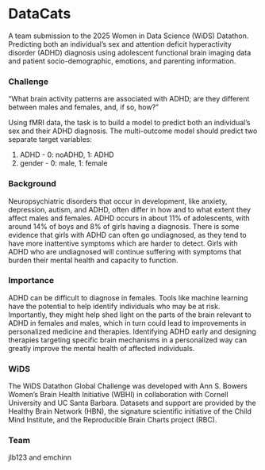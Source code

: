 # DataCats
A team submission to the 2025 Women in Data Science (WiDS) Datathon. Predicting both an individual’s sex and attention deficit hyperactivity disorder (ADHD) diagnosis using adolescent functional brain imaging data and patient socio-demographic, emotions, and parenting information.

### Challenge
“What brain activity patterns are associated with ADHD; are they different between males and females, and, if so, how?”

Using fMRI data, the task is to build a model to predict both an individual’s sex and their ADHD diagnosis.
The multi-outcome model should predict two separate target variables: 
1) ADHD - 0: noADHD, 1: ADHD 
2) gender - 0: male, 1: female

### Background
Neuropsychiatric disorders that occur in development, like anxiety, depression, autism, and ADHD, often differ in how and to what extent they affect males and females. ADHD occurs in about 11% of adolescents, with around 14% of boys and 8% of girls having a diagnosis. There is some evidence that girls with ADHD can often go undiagnosed, as they tend to have more inattentive symptoms which are harder to detect. Girls with ADHD who are undiagnosed will continue suffering with symptoms that burden their mental health and capacity to function.

### Importance
ADHD can be difficult to diagnose in females. Tools like machine learning have the potential to help identify individuals who may be at risk. Importantly, they might help shed light on the parts of the brain relevant to ADHD in females and males, which in turn could lead to improvements in personalized medicine and therapies. Identifying ADHD early and designing therapies targeting specific brain mechanisms in a personalized way can greatly improve the mental health of affected individuals.

### WiDS
The WiDS Datathon Global Challenge was developed with Ann S. Bowers Women’s Brain Health Initiative (WBHI) in collaboration with Cornell University and UC Santa Barbara. Datasets and support are provided by the Healthy Brain Network (HBN), the signature scientific initiative of the Child Mind Institute, and the Reproducible Brain Charts project (RBC).

### Team
jlb123 and emchinn
